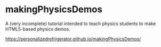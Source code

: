 # makingPhysicsDemos
A (very incomplete) tutorial intended to teach physics students to make HTML5-based physics demos.

https://personalizedrefrigerator.github.io/makingPhysicsDemos/
